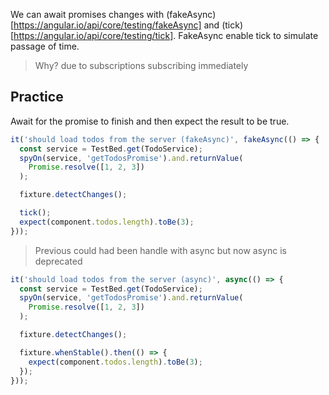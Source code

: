 We can await promises changes with (fakeAsync)[https://angular.io/api/core/testing/fakeAsync] and (tick)[https://angular.io/api/core/testing/tick]. FakeAsync enable tick to simulate passage of time.

> Why? due to subscriptions subscribing immediately

## Practice

Await for the promise to finish and then expect the result to be true.

```ts
it('should load todos from the server (fakeAsync)', fakeAsync(() => {
  const service = TestBed.get(TodoService);
  spyOn(service, 'getTodosPromise').and.returnValue(
    Promise.resolve([1, 2, 3])
  );

  fixture.detectChanges();

  tick();
  expect(component.todos.length).toBe(3);
}));
```


> Previous could had been handle with async but now async is deprecated 
```ts
it('should load todos from the server (async)', async(() => {
  const service = TestBed.get(TodoService);
  spyOn(service, 'getTodosPromise').and.returnValue(
    Promise.resolve([1, 2, 3])
  );

  fixture.detectChanges();

  fixture.whenStable().then(() => {
    expect(component.todos.length).toBe(3);
  });
}));
```

